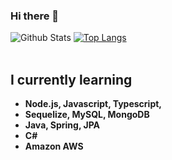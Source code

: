 ### Hi there 👋
![Github Stats](https://github-readme-stats.vercel.app/api?username=leewonje418&show_icons=true)
[![Top Langs](https://github-readme-stats.vercel.app/api/top-langs/?username=anuraghazra&layout=compact)](https://github.com/anuraghazra/github-readme-stats)
<br>
<br>
<b><h2>I currently learning</h2>
  - Node.js, Javascript, Typescript, 
  - Sequelize, MySQL, MongoDB
  - Java, Spring, JPA
  - C#
  - Amazon AWS
